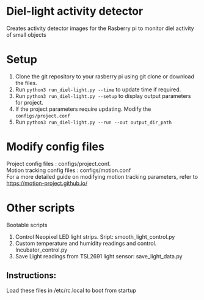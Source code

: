 
# Diel-light activity detector
Creates activity detector images for the Rasberry pi to monitor diel activity of small objects
# Setup
1. Clone the git repository to your rasberry pi using git clone or download the files.  
2. Run `python3 run_diel-light.py --time` to update time if required.  
3. Run `python3 run_diel-light.py --setup` to display output parameters for project.   
4. If the project parameters require updating. Modify the `configs/project.conf`  
5. Run `python3 run_diel-light.py --run --out output_dir_path`

# Modify config files 
Project config files : configs/project.conf.  
Motion tracking config files : configs/motion.conf  
For a more detailed guide on modifying motion tracking parameters, refer to https://motion-project.github.io/

# Other scripts
Bootable scripts
1. Control Neopixel LED light strips. Sript: smooth_light_control.py
2. Custom temperature and humidity readings and control. Incubator_control.py
3. Save Light readings from TSL2691 light sensor: save_light_data.py

## Instructions: 
Load these files in /etc/rc.local to boot from startup

